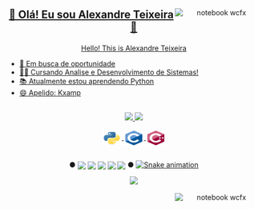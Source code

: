 <a href="https://github.com/devxande">
<div align="center">
	<img src="https://i.ibb.co/dpd1CG4/Whats-App-Image-2022-03-19-at-09-14-42.jpg" min-width="170px" max-width="170px" width="170px" align="right" alt="notebook wcfx">		
	<h2>👋 Olá! Eu sou Alexandre Teixeira 👋<p></p></h2>
	<h310>Hello! This is Alexandre Teixeira<p></p></h10>
</div>
	
- 🌱 Em busca de oportunidade
- 👨‍🎓 Cursando Analise e Desenvolvimento de Sistemas!
- 📚 Atualmente estou aprendendo Python
- 😄 Apelido: Kxamp
<br>
</div>
	
<div align="center">
  <a href="https://github.com/devxande">
    <img height="150em" src="https://github-readme-stats.vercel.app/api?username=devxande&show_icons=true&theme=dark&include_all_commits=true&count_private=true"/>
    <img height="150em" src="https://github-readme-stats.vercel.app/api/top-langs/?username=devxande&layout=compact&langs_count=7&theme=dark"/>
</div>

<!--
<div>
  <p align="center">
  <img align="center" src="https://github-readme-stats.vercel.app/api/top-langs/?username=devxande&exclude_repo=devxande&hide_title=true&theme=gotham"/>
</div>
-->
  
<div style="display: inline_block" align="center"><br>

  <img align="center" alt="Python" height="30" width="40" src="https://raw.githubusercontent.com/devicons/devicon/master/icons/python/python-original.svg">
  <img align="center" alt="C" height="30" width="40" src="https://raw.githubusercontent.com/devicons/devicon/master/icons/c/c-original.svg">
  <img align="center" alt="C++" height="30" width="40" src="https://raw.githubusercontent.com/devicons/devicon/master/icons/cplusplus/cplusplus-original.svg">
</a>
	
##
●
  <a href="https://www.instagram.com/alexandrels3" target="_blank"><img src="https://img.shields.io/badge/-Instagram-%23E4405F?style=for-the-badge&logo=instagram&logoColor=white" target="_blank" align="center"></a>
 	<a href="https://www.twitch.tv/kxamp" target="_blank"><img src="https://img.shields.io/badge/Twitch-9146FF?style=for-the-badge&logo=twitch&logoColor=white" target="_blank" align="center"></a>
  <a href="https://discord.gg/3ksGanN" target="_blank"><img src="https://img.shields.io/badge/Discord-7289DA?style=for-the-badge&logo=discord&logoColor=white" target="_blank" align="center"></a> 
  <a href = "mailto:devxande@gmail.com"><img src="https://img.shields.io/badge/-Gmail-%23333?style=for-the-badge&logo=gmail&logoColor=white" target="_blank" align="center"></a>
  <a href="https://www.linkedin.com/in/alexandreteixeirajr" target="_blank"><img src="https://img.shields.io/badge/-LinkedIn-%230077B5?style=for-the-badge&logo=linkedin&logoColor=white" target="_blank" align="center"></a>
●
<a href="https://github.com/devxande">
  ![Snake animation](https://github.com/devxande/devxande/blob/output/github-contribution-grid-snake.svg)
  <p>
    <img src="https://komarev.com/ghpvc/?username=devxande&color=blueviolet">
	</p>

<img src="https://media1.giphy.com/media/2igJeqa7RaLW8AZZGD/giphy.gif?cid=790b7611cee914693fd0963bb7b1a1ac3babb569c933470e&rid=giphy.gif&ct=s" min-width="170px" max-width="170px" width="170px" align="right" alt="notebook wcfx">
